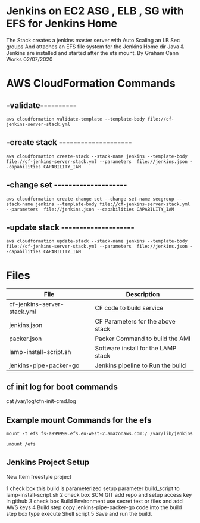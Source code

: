 # Jenkins on EC2 ASG , ELB , SG with EFS for Jenkins Home 
 The Stack creates a jenkins master server 
 with Auto Scaling an LB Sec groups 
 And attaches an EFS file system for the Jenkins Home dir
 Java & Jenkins are installed and started after the efs mount.
 By Graham Cann  Works 02/07/2020

# AWS CloudFormation Commands


## -validate----------
```
aws cloudformation validate-template --template-body file://cf-jenkins-server-stack.yml
```

## -create stack --------------------
```
aws cloudformation create-stack --stack-name jenkins --template-body file://cf-jenkins-server-stack.yml --parameters  file://jenkins.json --capabilities CAPABILITY_IAM 
```
## -change set --------------------
```
aws cloudformation create-change-set --change-set-name secgroup --stack-name jenkins --template-body file://cf-jenkins-server-stack.yml --parameters  file://jenkins.json --capabilities CAPABILITY_IAM 
```

## -update stack --------------------
```
aws cloudformation update-stack --stack-name jenkins --template-body file://cf-jenkins-server-stack.yml --parameters  file://jenkins.json --capabilities CAPABILITY_IAM 
```

# Files


|File |Description |  
| --- | --- | 
|cf-jenkins-server-stack.yml | CF code to build service | 
|jenkins.json | CF Parameters for the above stack | 
|packer.json | Packer Command to build the AMI | 
|lamp-install-script.sh | Software install for the LAMP stack | 
|jenkins-pipe-packer-go | Jenkins pipeline to Run the build |




## cf init log for boot commands

cat /var/log/cfn-init-cmd.log


## Example mount Commands for the efs
```
mount -t efs fs-a999999.efs.eu-west-2.amazonaws.com:/ /var/lib/jenkins

umount /efs
```

## Jenkins Project Setup

New Item freestyle project

1 check box this build is parameterized   setup parameter build_script to lamp-install-script.sh
2 check box SCM GIT add repo and setup access key in github
3 check box Build Environment  use secret text or files and add AWS keys
4 Build step copy jenkins-pipe-packer-go code into the build step box type execute Shell script
5 Save and run the build.


